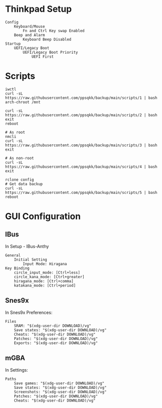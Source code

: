 Thinkpad Setup
==============

	Config
		Keyboard/Mouse
			Fn and Ctrl Key swap Enabled
		Beep and Alarm
			Keyboard Beep Disabled
	Startup
		UEFI/Legacy Boot
			UEFI/Legacy Boot Priority
				UEFI First

Scripts
=======

	iwctl
	curl -sL https://raw.githubusercontent.com/ppsqkk/backup/main/scripts/1 | bash
	arch-chroot /mnt

	curl -sL https://raw.githubusercontent.com/ppsqkk/backup/main/scripts/2 | bash
	exit
	reboot

	# As root
	nmcli
	curl -sL https://raw.githubusercontent.com/ppsqkk/backup/main/scripts/3 | bash
	exit

	# As non-root
	curl -sL https://raw.githubusercontent.com/ppsqkk/backup/main/scripts/4 | bash
	exit

	rclone config
	# Get data backup
	curl -sL https://raw.githubusercontent.com/ppsqkk/backup/main/scripts/5 | bash
	reboot

GUI Configuration
=================

IBus
----

In Setup - IBus-Anthy

	General
		Initial Setting
			Input Mode: Hiragana
	Key Binding
		circle_input_mode: [Ctrl+less]
		circle_kana_mode: [Ctrl+greater]
		hiragana_mode: [Ctrl+comma]
		katakana_mode: [Ctrl+period]

Snes9x
------

In Snes9x Preferences:

	Files
		SRAM: "$(xdg-user-dir DOWNLOAD)/vg"
		Save states: "$(xdg-user-dir DOWNLOAD)/vg"
		Cheats: "$(xdg-user-dir DOWNLOAD)/vg"
		Patches: "$(xdg-user-dir DOWNLOAD)/vg"
		Exports: "$(xdg-user-dir DOWNLOAD)/vg"

mGBA
----

In Settings:

	Paths
		Save games: "$(xdg-user-dir DOWNLOAD)/vg"
		Save states: "$(xdg-user-dir DOWNLOAD)/vg"
		Screenshots: "$(xdg-user-dir DOWNLOAD)/vg"
		Patches: "$(xdg-user-dir DOWNLOAD)/vg"
		Cheats: "$(xdg-user-dir DOWNLOAD)/vg"
